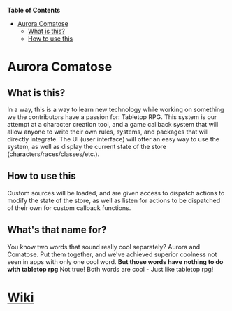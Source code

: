 <!-- markdown-toc start - Don't edit this section. Run M-x markdown-toc-refresh-toc -->
**Table of Contents**

- [Aurora Comatose](#aurora-comatose)
    - [What is this?](#what-is-this)
    - [How to use this](#how-to-use-this)

<!-- markdown-toc end -->

# Aurora Comatose #
## What is this? ##
In a way, this is a way to learn new technology while working on something we the contributors have a passion for: Tabletop RPG. This system is our attempt at a character creation tool, and a game callback system that will allow anyone to write their own rules, systems, and packages that will directly integrate. The UI (user interface) will offer an easy way to use the system, as well as display the current state of the store (characters/races/classes/etc.).
## How to use this ##
Custom sources will be loaded, and are given access to dispatch actions to modify the state of the store, as well as listen for actions to be dispatched of their own for custom callback functions.
## What's that name for? ##
You know two words that sound really cool separately? Aurora and Comatose. Put them together, and we've achieved superior coolness not seen in apps with only one cool word.
**But those words have nothing to do with tabletop rpg**
Not true! Both words are cool - Just like tabletop rpg!
# [Wiki](https://thelettertheta.github.io/tabletop-rpg/ "See our Wiki!") #
